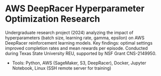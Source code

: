 # AWS DeepRacer Hyperparameter Optimization Research
Undergraduate research project (2024) analyzing the impact of hyperparameters (batch size, learning rate, gamma, epsilon) on AWS DeepRacer reinforcement learning models. Key findings: optimal settings improved completion rates and mean rewards per episode. Conducted during Texas State University REU, supported by NSF Grant CNS-2149950.
- Tools: Python, AWS (SageMaker, S3, DeepRacer), Docker, Jupyter Notebook, Linux (SSH remote server for training)
